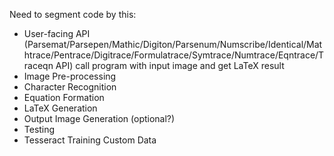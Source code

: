 Need to segment code by this:
- User-facing API (Parsemat/Parsepen/Mathic/Digiton/Parsenum/Numscribe/Identical/Mathtrace/Pentrace/Digitrace/Formulatrace/Symtrace/Numtrace/Eqntrace/Traceqn API)
	call program with input image and get LaTeX result
- Image Pre-processing
- Character Recognition
- Equation Formation
- LaTeX Generation
- Output Image Generation (optional?)
- Testing
- Tesseract Training Custom Data
